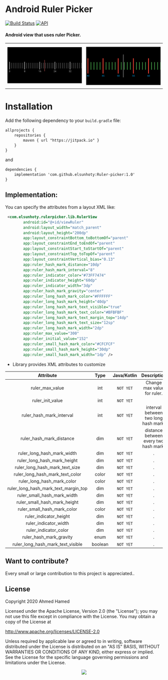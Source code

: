 # Android Ruler Picker

[![Build Status](https://travis-ci.org/kevalpatel2106/android-ruler-picker.svg?branch=master)](https://travis-ci.org/kevalpatel2106/android-ruler-picker) [![API](https://img.shields.io/badge/API-21%2B-orange.svg?style=flat)](https://android-arsenal.com/api?level=14)

#### Android view that uses ruler Picker.
| | |
|:---:|:---:|
|![screenShot_1](/screenshot/Screenshot_20220506_040914.png)|![screenShot_2](/screenshot/Screenshot_20220506_035907.png)

# Installation
Add the following dependency to your `build.gradle` file:

```
allprojects {
    repositories {
        maven { url "https://jitpack.io" }
    }
}
```
and
```
dependencies {
    implementation 'com.github.elsunhoty:Ruler-picker:1.0'
}
```

 

## Implementation:

You can specify the attributes from a layout XML like:
```xml
 <com.elsunhoty.rulerpicker.lib.RulerView
        android:id="@+id/viewRuler"
        android:layout_width="match_parent"
        android:layout_height="200dp"
        app:layout_constraintBottom_toBottomOf="parent"
        app:layout_constraintEnd_toEndOf="parent"
        app:layout_constraintStart_toStartOf="parent"
        app:layout_constraintTop_toTopOf="parent"
        app:layout_constraintVertical_bias="0.13"
        app:ruler_hash_mark_distance="10dp"
        app:ruler_hash_mark_interval="8"
        app:ruler_indicator_color="#73FF7474"
        app:ruler_indicator_height="60dp"
        app:ruler_indicator_width="3dp"
        app:ruler_hash_mark_gravity="center"
        app:ruler_long_hash_mark_color="#FFFFFF"
        app:ruler_long_hash_mark_height="40dp"
        app:ruler_long_hash_mark_text_visible="true"
        app:ruler_long_hash_mark_text_color="#BFBFBF"
        app:ruler_long_hash_mark_text_margin_top="14dp"
        app:ruler_long_hash_mark_text_size="12sp"
        app:ruler_long_hash_mark_width="2dp"
        app:ruler_max_value="300"
        app:ruler_initial_value="152"
        app:ruler_small_hash_mark_color="#CFCFCF"
        app:ruler_small_hash_mark_height="30dp"
        app:ruler_small_hash_mark_width="1dp" />
```

- Library provides XML attributes to customize

|              Attribute               |  Type   |Java/Kotlin|              Description              |
|:------------------------------------:|:-------:|:---:|:-------------------------------------:|
|           ruler_max_value            |   int   |`NOT YET`|      Change max value for ruler.      |
|           ruler_init_value           |   int   |`NOT YET`|                                       |
|       ruler_hash_mark_interval       |   int   |`NOT YET`| interval between two long hash mark.  |
|       ruler_hash_mark_distance       |   dim   |`NOT YET`| distance between every two hash mark. |
|      ruler_long_hash_mark_width      |   dim   |`NOT YET`|                   .                   |
|     ruler_long_hash_mark_height      |   dim   |`NOT YET`|                   .                   |
|    ruler_long_hash_mark_text_size    |   dim   |`NOT YET`|                   .                   |
|   ruler_long_hash_mark_text_color    |  color  |`NOT YET`|                   .                   |
|      ruler_long_hash_mark_color      |  color  |`NOT YET`|                   .                   |
| ruler_long_hash_mark_text_margin_top |   dim   |`NOT YET`|                   .                   |
|     ruler_small_hash_mark_width      |   dim   |`NOT YET`|                   .                   |
|     ruler_small_hash_mark_height     |   dim   |`NOT YET`|                   .                   |
|     ruler_small_hash_mark_color      |  color  |`NOT YET`|                   .                   |
|        ruler_indicator_height        |   dim   |`NOT YET`|                   .                   |
|        ruler_indicator_width         |   dim   |`NOT YET`|                   .                   |
|        ruler_indicator_color         |   dim   |`NOT YET`|                   .                   |
|       ruler_hash_mark_gravity        |  enum   |`NOT YET`|                   .                   |
|  ruler_long_hash_mark_text_visible   | boolean |`NOT YET`|                   .                   |


## Want to contribute?
Every small or large contribution to this project is appreciated..


## License
Copyright 2020 Ahmed Hamed

Licensed under the Apache License, Version 2.0 (the "License"); you may not use this file except in compliance with the License. You may obtain a copy of the License at

http://www.apache.org/licenses/LICENSE-2.0

Unless required by applicable law or agreed to in writing, software distributed under the License is distributed on an "AS IS" BASIS, WITHOUT WARRANTIES OR CONDITIONS OF ANY KIND, either express or implied. See the License for the specific language governing permissions and limitations under the License.

<div align="center">
<img src="https://cloud.githubusercontent.com/assets/370176/26526332/03bb8ac2-432c-11e7-89aa-da3cd1c0e9cb.png">
</div>

